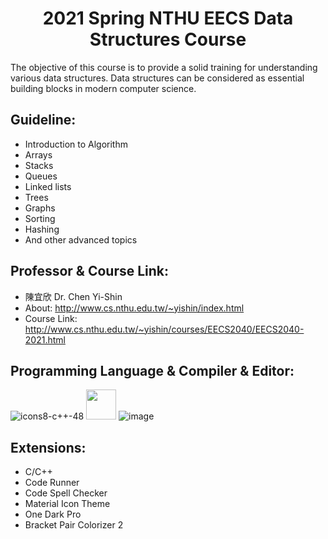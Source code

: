 <h1 align="center"> 2021 Spring NTHU EECS Data Structures Course</h1>

The objective of this course is to provide a solid training for understanding various data structures. Data structures can be considered as essential building blocks in modern computer science. 

## Guideline:
- Introduction to Algorithm
- Arrays
- Stacks
- Queues
- Linked lists
- Trees
- Graphs
- Sorting
- Hashing
- And other advanced topics

## Professor & Course Link:
- 陳宜欣 Dr. Chen Yi-Shin
- About: http://www.cs.nthu.edu.tw/~yishin/index.html
- Course Link: http://www.cs.nthu.edu.tw/~yishin/courses/EECS2040/EECS2040-2021.html

## Programming Language & Compiler & Editor:

![icons8-c++-48](https://user-images.githubusercontent.com/65143821/143173068-2932ffbe-f214-40ff-9f8c-a5f6c02e3b9f.png) <img src="https://cdn.jsdelivr.net/gh/devicons/devicon/icons/gcc/gcc-original.svg" width=48px height=48px/> ![image](https://user-images.githubusercontent.com/65143821/143172970-027e3221-6c04-48a1-abce-2289285fc1eb.png)


## Extensions:
- C/C++
- Code Runner
- Code Spell Checker
- Material Icon Theme
- One Dark Pro
- Bracket Pair Colorizer 2
